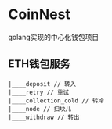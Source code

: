 # CoinNest
golang实现的中心化钱包项目

## ETH钱包服务
```shell
|____deposit // 转入
|____retry // 重试
|____collection_cold // 转冷
|____node // 扫块儿
|____withdraw // 转出
```
